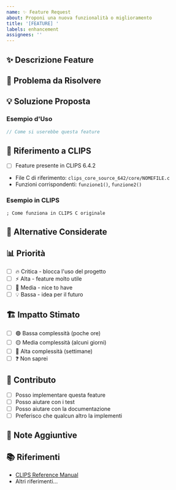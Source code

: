 ```yaml
---
name: ✨ Feature Request
about: Proponi una nuova funzionalità o miglioramento
title: '[FEATURE] '
labels: enhancement
assignees: ''
---
```


## ✨ Descrizione Feature

<!-- Descrizione chiara e concisa della feature proposta -->

## 🎯 Problema da Risolvere

<!-- Qual è il problema o il caso d'uso che questa feature risolverebbe? -->

## 💡 Soluzione Proposta

<!-- Descrivi come immagini l'implementazione di questa feature -->

### Esempio d'Uso

```swift
// Come si userebbe questa feature
```

## 🔗 Riferimento a CLIPS

<!-- Se la feature esiste in CLIPS originale -->

- [ ] Feature presente in CLIPS 6.4.2
- File C di riferimento: `clips_core_source_642/core/NOMEFILE.c`
- Funzioni corrispondenti: `funzione1()`, `funzione2()`

### Esempio in CLIPS

```clips
; Come funziona in CLIPS C originale
```

## 🔄 Alternative Considerate

<!-- Hai considerato soluzioni alternative? Descrivile qui -->

## 📊 Priorità

<!-- Quanto è importante questa feature per te? -->

- [ ] 🔥 Critica - blocca l'uso del progetto
- [ ] ⚡ Alta - feature molto utile
- [ ] 📌 Media - nice to have
- [ ] 💡 Bassa - idea per il futuro

## 🏗️ Impatto Stimato

<!-- Se hai idea della complessità dell'implementazione -->

- [ ] 🟢 Bassa complessità (poche ore)
- [ ] 🟡 Media complessità (alcuni giorni)
- [ ] 🔴 Alta complessità (settimane)
- [ ] ❓ Non saprei

## 🤝 Contributo

<!-- Saresti disposto/a a contribuire all'implementazione? -->

- [ ] Posso implementare questa feature
- [ ] Posso aiutare con i test
- [ ] Posso aiutare con la documentazione
- [ ] Preferisco che qualcun altro la implementi

## 📝 Note Aggiuntive

<!-- Qualsiasi altra informazione utile -->

## 📚 Riferimenti

<!-- Link a documentazione, discussioni, esempi, etc. -->

- [CLIPS Reference Manual](http://clipsrules.sourceforge.net/)
- Altri riferimenti...

